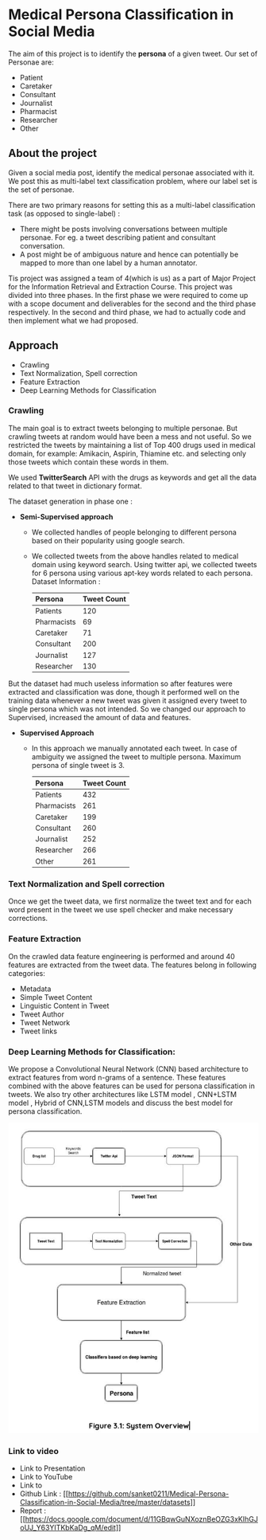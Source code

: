 # Medical Persona Classification in Social Media
The aim of this project is to identify the **persona** of a given tweet. Our set of Personae are:
- Patient
- Caretaker
- Consultant
- Journalist
- Pharmacist
- Researcher
- Other

## About the project
Given a social media post, identify the medical personae associated with it. We post this as multi-label text classification problem, where our label set is the set of personae.

There are two primary reasons for setting this as a multi-label classification task (as opposed to single-label) :
* There might be posts involving conversations between multiple personae. For eg. a tweet describing patient and consultant conversation.
* A post might be of ambiguous nature and hence can potentially be mapped to more than one label by a human annotator. 

Tis project was assigned a team of 4(which is us) as a part of Major Project for the Information Retrieval and Extraction Course. This project was divided into three phases. In the first phase we were required to come up with a scope document and deliverables for the second and the third phase respectively. In the second and third phase, we had to actually code and then implement what we had proposed.

## Approach
- Crawling
- Text Normalization, Spell correction
- Feature Extraction
- Deep Learning Methods for Classification

### Crawling 

The main  goal is to extract tweets belonging to multiple personae. But crawling tweets at random would have been a mess and not useful. So we restricted the tweets by maintaining a list of Top 400 drugs used in medical domain, for example: Amikacin, Aspirin, Thiamine etc. and selecting only those tweets which contain these words in them.

We used **TwitterSearch** API with the drugs as keywords and get all the data related to that tweet in dictionary format.
 
The dataset generation in phase one :

* **Semi-Supervised approach**

  * We collected handles of people belonging to different persona based on their popularity using google search.
  * We collected tweets from the above handles related to medical domain using keyword search. Using twitter api, we collected tweets for 6 persona using various apt-key words related to each persona. Dataset Information :

      |    Persona    |  Tweet Count  |
      | ------------- | ------------- |
      | Patients      |      120      |
      | Pharmacists   |       69      |
      | Caretaker     |       71      |
      | Consultant    |      200      |
      | Journalist    |      127      |
      | Researcher    |      130      |

But the dataset had much useless information so after features were extracted and classification was done, though it performed well on the training data whenever a new tweet was given it assigned every tweet to single persona which was not intended. So we changed our approach to Supervised, increased the amount of data and features.

* **Supervised Approach**

   * In this approach we manually annotated each tweet. In case of ambiguity we assigned the tweet to multiple persona. Maximum persona of single tweet is 3.

       |   Persona     |  Tweet Count  |
       | ------------- | ------------- |
       | Patients      |      432      |
       | Pharmacists   |      261      |
       | Caretaker     |      199      |
       | Consultant    |      260      |
       | Journalist    |      252      |
       | Researcher    |      266      |
       | Other         |      261      |

### Text Normalization and Spell correction
Once we get the tweet data, we first normalize the tweet text and for each word present in the tweet we use spell checker and make necessary corrections.

### Feature Extraction
On the crawled data feature engineering is performed and around 40 features are extracted from the tweet data. The features belong in following categories:
  * Metadata
  * Simple Tweet Content
  * Linguistic Content in Tweet
  * Tweet Author
  * Tweet Network
  * Tweet links

### Deep Learning Methods for Classification:
We propose a Convolutional Neural Network (CNN) based architecture to extract features from word n-grams of a sentence. These features combined with the above features can be used for persona classification in tweets. We also try other architectures like LSTM model , CNN+LSTM model , Hybrid of CNN,LSTM models and discuss the best model for persona classification.

![](https://github.com/Rama-007/Rama-007.github.io/blob/master/temp.jpg)

### Link to video

* Link to Presentation
* Link to YouTube
* Link to 
* Github Link :
[[https://github.com/sanket0211/Medical-Persona-Classification-in-Social-Media/tree/master/datasets]]
* Report :
[[https://docs.google.com/document/d/11GBqwGuNXoznBeOZG3xKIhGJoUJ_Y63YITKbKaDg_qM/edit]]
